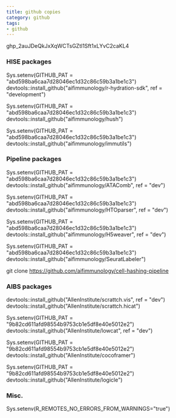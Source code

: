 ```yaml
---
title: github copies
category: github
tags:
- github
---
```


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

### HISE packages
Sys.setenv(GITHUB_PAT = "abd598ba6caa7d28046ec1d32c86c59b3a1be1c3")
devtools::install_github("aifimmunology/r-hydration-sdk", ref = "development")

Sys.setenv(GITHUB_PAT = "abd598ba6caa7d28046ec1d32c86c59b3a1be1c3")
devtools::install_github("aifimmunology/hush")

Sys.setenv(GITHUB_PAT = "abd598ba6caa7d28046ec1d32c86c59b3a1be1c3")
devtools::install_github("aifimmunology/immutils")

### Pipeline packages
Sys.setenv(GITHUB_PAT = "abd598ba6caa7d28046ec1d32c86c59b3a1be1c3")
devtools::install_github("aifimmunology/ATAComb", ref = "dev")

Sys.setenv(GITHUB_PAT = "abd598ba6caa7d28046ec1d32c86c59b3a1be1c3")
devtools::install_github("aifimmunology/HTOparser", ref = "dev")

Sys.setenv(GITHUB_PAT = "abd598ba6caa7d28046ec1d32c86c59b3a1be1c3")
devtools::install_github("aifimmunology/H5weaver", ref = "dev")

Sys.setenv(GITHUB_PAT = "abd598ba6caa7d28046ec1d32c86c59b3a1be1c3")
devtools::install_github("aifimmunology/SeuratLabeler")

git clone https://github.com/aifimmunology/cell-hashing-pipeline

### AIBS packages

devtools::install_github("AllenInstitute/scrattch.vis", ref = "dev")
devtools::install_github("AllenInstitute/scrattch.hicat")

Sys.setenv(GITHUB_PAT = "9b82cd611afd98554b9753cb1e5df8e40e5012e2")
devtools::install_github("AllenInstitute/lowcat", ref = "dev")

Sys.setenv(GITHUB_PAT = "9b82cd611afd98554b9753cb1e5df8e40e5012e2")
devtools::install_github("AllenInstitute/cocoframer")

Sys.setenv(GITHUB_PAT = "9b82cd611afd98554b9753cb1e5df8e40e5012e2")
devtools::install_github("AllenInstitute/logicle")

### Misc.

Sys.setenv(R_REMOTES_NO_ERRORS_FROM_WARNINGS="true")
